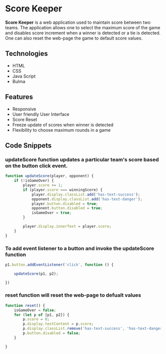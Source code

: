 # Score Keeper
**Score Keeper** is a web application used to maintain score between two teams. The application allows one to select the maximum score of the game and disables score increment when a winner is detected or a tie is detected. One can also reset the web-page the game to default score values.

## Technologies
* HTML
* CSS
* Java Script
* Bulma

## Features
* Responsive
* User friendly User Interface
* Score Reset
* Freeze update of scores when winner is detected
* Flexibility to choose maximum rounds in a game

## Code Snippets
### **updateScore** function updates a particular team's score based on the button click event.
```javascript
function updateScore(player, opponent) {
    if (!isGameOver) {
        player.score += 1;
        if (player.score === winningScore) {
            player.display.classList.add('has-text-success');
            opponent.display.classList.add('has-text-danger');
            player.button.disabled = true;
            opponent.button.disabled = true;
            isGameOver = true;
        }

        player.display.innerText = player.score;
    }
}
```
### To add event listener to a button and invoke the **updateScore** function
```javascript
p1.button.addEventListener('click', function () {

    updateScore(p1, p2);

})
```
### **reset** function will reset the web-page to defualt values
```javascript
function reset() {
    isGameOver = false;
    for (let p of [p1, p2]) {
        p.score = 0;
        p.display.textContent = p.score;
        p.display.classList.remove('has-text-success', 'has-text-danger');
        p.button.disabled = false;
    }

}
```



